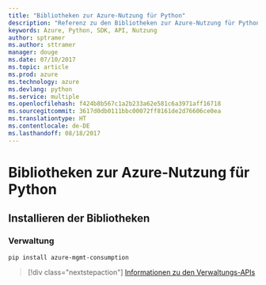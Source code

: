 ```yaml
---
title: "Bibliotheken zur Azure-Nutzung für Python"
description: "Referenz zu den Bibliotheken zur Azure-Nutzung für Python"
keywords: Azure, Python, SDK, API, Nutzung
author: sptramer
ms.author: sttramer
manager: douge
ms.date: 07/10/2017
ms.topic: article
ms.prod: azure
ms.technology: azure
ms.devlang: python
ms.service: multiple
ms.openlocfilehash: f424b8b567c1a2b233a62e581c6a3971aff16718
ms.sourcegitcommit: 3617d0db0111bbc00072ff8161de2d76606ce0ea
ms.translationtype: HT
ms.contentlocale: de-DE
ms.lasthandoff: 08/18/2017
---
```

# <a name="azure-consumption-libraries-for-python"></a>Bibliotheken zur Azure-Nutzung für Python

## <a name="install-the-libraries"></a>Installieren der Bibliotheken


### <a name="management"></a>Verwaltung

```bash
pip install azure-mgmt-consumption
```
> [!div class="nextstepaction"]
> [Informationen zu den Verwaltungs-APIs](/python/api/overview/azure/consumption/managementlibrary)